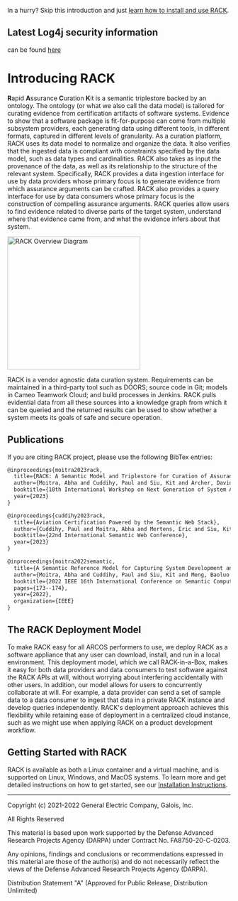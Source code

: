 In a hurry? Skip this introduction and just [learn how to install and use RACK](https://github.com/ge-high-assurance/RACK/wiki).

## Latest **Log4j security information** 

can be found [here](https://github.com/ge-high-assurance/RACK/wiki#log4j-security-update)

# Introducing RACK

**R**apid **A**ssurance **C**uration **K**it
is a semantic triplestore backed by an ontology. The ontology (or what we also call the data model) is tailored for curating evidence from certification artifacts of software systems. Evidence to show that a software package is fit-for-purpose can come from multiple subsystem providers, each generating data using different tools, in different formats, captured in different levels of granularity. As a curation platform, RACK uses its data model to normalize and organize the data. It also verifies that the ingested data is compliant with constraints specified by the data model, such as data types and cardinalities. RACK also takes as input the provenance of the data, as well as its relationship to the structure of the relevant system. Specifically, RACK provides a data ingestion interface for use by data providers whose primary focus is to generate evidence from which assurance arguments can be crafted. RACK also provides a query interface for use by data consumers whose primary focus is the construction of compelling assurance arguments. RACK queries allow users to find evidence related to diverse parts of the target system, understand where that evidence came from, and what the evidence infers about that system. 

<img src="https://github.com/ge-high-assurance/RACK/wiki/images/RACK_cartoon.jpg" alt="RACK Overview Diagram" width="300" align="middle">

RACK is a vendor agnostic data curation system. Requirements can be maintained in a third-party tool such as DOORS; source code in Git; models in Cameo Teamwork Cloud; and build processes in Jenkins. RACK pulls evidential data from all these sources into a knowledge graph from which it can be queried and the returned results can be used to show whether a system meets its goals of safe and secure operation.

## Publications

If you are citing RACK project, please use the following BibTex entries:
```latex
@inproceedings{moitra2023rack,
  title={RACK: A Semantic Model and Triplestore for Curation of Assurance Case Evidence},
  author={Moitra, Abha and Cuddihy, Paul and Siu, Kit and Archer, David and Mertens, Eric and Russell, Daniel and Quick, Kevin and Robert, Valentin and Meng, Baoluo},
  booktitle={10th International Workshop on Next Generation of System Assurance Approaches for Safety-Critical Systems (SASSUR), Toulouse, France, September, Computer Safety, Reliability, and Security (SAFECOMP), Lecture Notes in Computer Science},
  year={2023}
}

@inproceedings{cuddihy2023rack,
  title={Aviation Certification Powered by the Semantic Web Stack},
  author={Cuddihy, Paul and Moitra, Abha and Mertens, Eric and Siu, Kit and Archer, David and Williams, Jenny},
  booktitle={22nd International Semantic Web Conference},
  year={2023}
}

@inproceedings{moitra2022semantic,
  title={A Semantic Reference Model for Capturing System Development and Evaluation},
  author={Moitra, Abha and Cuddihy, Paul and Siu, Kit and Meng, Baoluo and Interrante, John and Archer, David and Mertens, Eric and Quick, Kevin and Robert, Valentin and Russell, Daniel},
  booktitle={2022 IEEE 16th International Conference on Semantic Computing (ICSC)},
  pages={173--174},
  year={2022},
  organization={IEEE}
}
```

## The RACK Deployment Model

To make RACK easy for all ARCOS performers to use, we deploy RACK as a software appliance that any user can download, install, and run in a local environment. This deployment model, which we call RACK-in-a-Box, makes it easy for both data providers and data consumers to test software against the RACK APIs at will, without worrying about interfering accidentally with other users. In addition, our model allows for users to concurrently collaborate at will. For example, a data provider can send a set of sample data to a data consumer to ingest that data in a private RACK instance and develop queries independently. RACK's deployment approach achieves this flexibility while retaining ease of deployment in a centralized cloud instance, such as we might use when applying RACK on a product development workflow.

## Getting Started with RACK

RACK is available as both a Linux container and a virtual machine, and is supported on Linux, Windows, and MacOS systems. To learn more and get detailed instructions on how to get started, see our [Installation Instructions](https://github.com/ge-high-assurance/RACK/wiki/Home#installation-instructions).

---
Copyright (c) 2021-2022 General Electric Company, Galois, Inc.

All Rights Reserved

This material is based upon work supported by the Defense Advanced Research Projects Agency (DARPA) under Contract No. FA8750-20-C-0203.

Any opinions, findings and conclusions or recommendations expressed in this material are those of the author(s) and do not necessarily reflect the views of the Defense Advanced Research Projects Agency (DARPA).

Distribution Statement "A" (Approved for Public Release, Distribution Unlimited)
